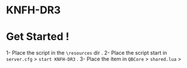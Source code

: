 # KNFH-DR3

# Get Started !
1- Place the script in the `\resources` dir .
2- Place the script start in `server.cfg` > `start KNFH-DR3` .
3- Place the item in `QBCore` > `shared.lua` > 
``` 	["shield"]                            = {["name"] = "shield",                           ["label"] = "labelhere",                     ["weight"] = 2000,         ["type"] = "item",         ["image"] = "shield.png",                 ["unique"] = true,         ["useable"] = true,     ["shouldClose"] = true,       ["combinable"] = nil,   ["description"] = "descaboutitem"},
 ```

